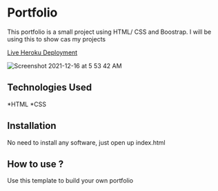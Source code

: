 # Portfolio
This portfolio is a small project using HTML/ CSS and Boostrap. I will be using this to show cas my projects

[Live Heroku Deployment](https://portfolio-antronejones.herokuapp.com)

![Screenshot 2021-12-16 at 5 53 42 AM](https://user-images.githubusercontent.com/94083340/146285623-eb121519-f1f2-4ef7-a3bf-cd5cb1e3e5c3.png)


## Technologies Used

*HTML
*CSS

## Installation

No need to install any software, just open up index.html

## How to use ?

Use this template to build your own portfolio
